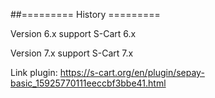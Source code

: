 ##========= History =========

Version 6.x support S-Cart 6.x

Version 7.x support S-Cart 7.x

Link plugin: https://s-cart.org/en/plugin/sepay-basic_15925770111eeccbf3bbe41.html